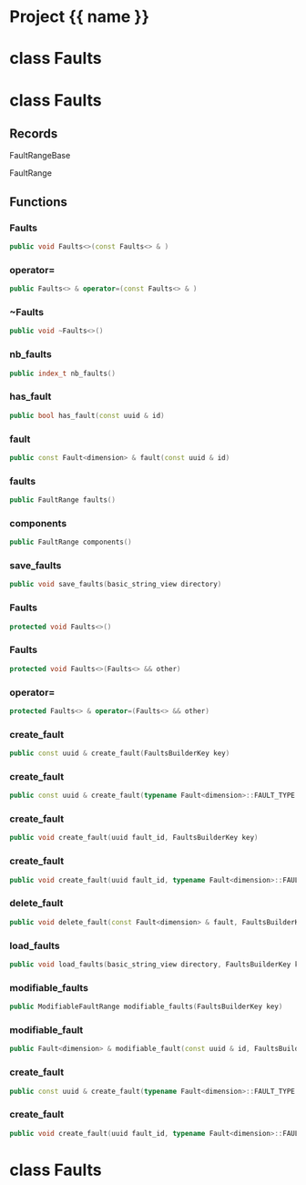 <script setup>
import {useRoute} from 'vitepress'
const {path} = useRoute()
const tokens = path.split('/')
const words = tokens[2].split('-');
for (let i = 0; i < words.length; i++) {
    words[i] = words[i].charAt(0).toUpperCase() + words[i].slice(1);
    words[i] = words[i].replace('geode', 'Geode')
}
const name = words.join('-');
</script>
# Project {{ name }}

# class Faults


# class Faults


## Records

FaultRangeBase

FaultRange



## Functions

### Faults

```cpp
public void Faults<>(const Faults<> & )
```


### operator=

```cpp
public Faults<> & operator=(const Faults<> & )
```


### ~Faults

```cpp
public void ~Faults<>()
```


### nb_faults

```cpp
public index_t nb_faults()
```


### has_fault

```cpp
public bool has_fault(const uuid & id)
```


### fault

```cpp
public const Fault<dimension> & fault(const uuid & id)
```


### faults

```cpp
public FaultRange faults()
```


### components

```cpp
public FaultRange components()
```


### save_faults

```cpp
public void save_faults(basic_string_view directory)
```


### Faults

```cpp
protected void Faults<>()
```


### Faults

```cpp
protected void Faults<>(Faults<> && other)
```


### operator=

```cpp
protected Faults<> & operator=(Faults<> && other)
```


### create_fault

```cpp
public const uuid & create_fault(FaultsBuilderKey key)
```


### create_fault

```cpp
public const uuid & create_fault(typename Fault<dimension>::FAULT_TYPE type, FaultsBuilderKey key)
```


### create_fault

```cpp
public void create_fault(uuid fault_id, FaultsBuilderKey key)
```


### create_fault

```cpp
public void create_fault(uuid fault_id, typename Fault<dimension>::FAULT_TYPE type, FaultsBuilderKey key)
```


### delete_fault

```cpp
public void delete_fault(const Fault<dimension> & fault, FaultsBuilderKey key)
```


### load_faults

```cpp
public void load_faults(basic_string_view directory, FaultsBuilderKey key)
```


### modifiable_faults

```cpp
public ModifiableFaultRange modifiable_faults(FaultsBuilderKey key)
```


### modifiable_fault

```cpp
public Fault<dimension> & modifiable_fault(const uuid & id, FaultsBuilderKey key)
```


### create_fault

```cpp
public const uuid & create_fault(typename Fault<dimension>::FAULT_TYPE type, FaultsBuilderKey key)
```

### create_fault

```cpp
public void create_fault(uuid fault_id, typename Fault<dimension>::FAULT_TYPE type, FaultsBuilderKey key)
```



# class Faults


